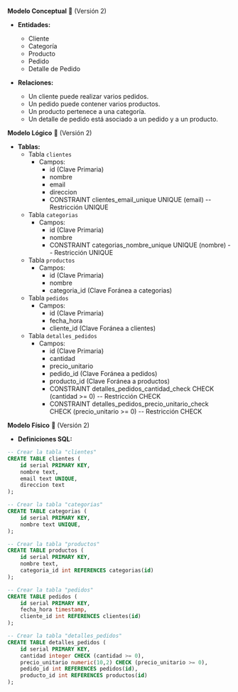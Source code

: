 **Modelo Conceptual** 🌟 (Versión 2)

- **Entidades:**
  - Cliente
  - Categoría
  - Producto
  - Pedido
  - Detalle de Pedido

- **Relaciones:**
  - Un cliente puede realizar varios pedidos.
  - Un pedido puede contener varios productos.
  - Un producto pertenece a una categoría.
  - Un detalle de pedido está asociado a un pedido y a un producto.

**Modelo Lógico** 📝 (Versión 2)

- **Tablas:**
  - Tabla `clientes`
    - Campos:
      - id (Clave Primaria)
      - nombre
      - email
      - direccion
      - CONSTRAINT clientes_email_unique UNIQUE (email) -- Restricción UNIQUE
  - Tabla `categorias`
    - Campos:
      - id (Clave Primaria)
      - nombre
      - CONSTRAINT categorias_nombre_unique UNIQUE (nombre) -- Restricción UNIQUE
  - Tabla `productos`
    - Campos:
      - id (Clave Primaria)
      - nombre
      - categoria_id (Clave Foránea a categorias)
  - Tabla `pedidos`
    - Campos:
      - id (Clave Primaria)
      - fecha_hora
      - cliente_id (Clave Foránea a clientes)
  - Tabla `detalles_pedidos`
    - Campos:
      - id (Clave Primaria)
      - cantidad
      - precio_unitario
      - pedido_id (Clave Foránea a pedidos)
      - producto_id (Clave Foránea a productos)
      - CONSTRAINT detalles_pedidos_cantidad_check CHECK (cantidad >= 0) -- Restricción CHECK
      - CONSTRAINT detalles_pedidos_precio_unitario_check CHECK (precio_unitario >= 0) -- Restricción CHECK

**Modelo Físico** 💽 (Versión 2)

- **Definiciones SQL:**

```sql
-- Crear la tabla "clientes"
CREATE TABLE clientes (
    id serial PRIMARY KEY,
    nombre text,
    email text UNIQUE,
    direccion text
);

-- Crear la tabla "categorias"
CREATE TABLE categorias (
    id serial PRIMARY KEY,
    nombre text UNIQUE,
);

-- Crear la tabla "productos"
CREATE TABLE productos (
    id serial PRIMARY KEY,
    nombre text,
    categoria_id int REFERENCES categorias(id)
);

-- Crear la tabla "pedidos"
CREATE TABLE pedidos (
    id serial PRIMARY KEY,
    fecha_hora timestamp,
    cliente_id int REFERENCES clientes(id)
);

-- Crear la tabla "detalles_pedidos"
CREATE TABLE detalles_pedidos (
    id serial PRIMARY KEY,
    cantidad integer CHECK (cantidad >= 0),
    precio_unitario numeric(10,2) CHECK (precio_unitario >= 0),
    pedido_id int REFERENCES pedidos(id),
    producto_id int REFERENCES productos(id)
);
